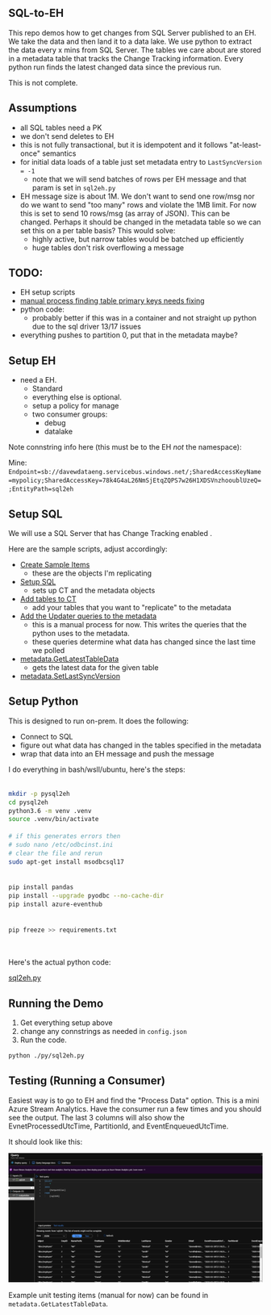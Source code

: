 ## SQL-to-EH

This repo demos how to get changes from SQL Server published to an EH.  We take the data and then land it to a data lake.  We use python to extract the data every x mins from SQL Server.  The tables we care about are stored in a metadata table that tracks the Change Tracking information.  Every python run finds the latest changed data since the previous run.  

This is not complete. 

## Assumptions

* all SQL tables need a PK
* we don't send deletes to EH
* this is not fully transactional, but it is idempotent and it follows "at-least-once" semantics
* for initial data loads of a table just set metadata entry to `LastSyncVersion = -1`
  * note that we will send batches of rows per EH message and that param is set in `sql2eh.py`
* EH message size is about 1M.  We don't want to send one row/msg nor do we want to send "too many" rows and violate the 1MB limit.  For now this is set to send 10 rows/msg (as array of JSON).  This can be changed.  Perhaps it should be changed in the metadata table so we can set this on a per table basis?  This would solve:
  * highly active, but narrow tables would be batched up efficiently
  * huge tables don't risk overflowing a message


## TODO:

* EH setup scripts
* [manual process finding table primary keys needs fixing](./sql/04-updater-queries.sql)
* python code:
  * probably better if this was in a container and not straight up python due to the sql driver 13/17 issues
* everything pushes to partition 0, put that in the metadata maybe?



## Setup EH

* need a EH.  
  * Standard
  * everything else is optional.  
  * setup a policy for manage
  * two consumer groups:
    * debug
    * datalake

Note connstring info here (this must be to the EH _not_ the namespace):

Mine:  
`Endpoint=sb://davewdataeng.servicebus.windows.net/;SharedAccessKeyName=mypolicy;SharedAccessKey=78k4G4aL26NmSjEtqZQPS7w26H1XDSVnzhooublUzeQ=;EntityPath=sql2eh`


## Setup SQL

We will use a SQL Server that has Change Tracking enabled .  

Here are the sample scripts, adjust accordingly:

* [Create Sample Items](./sql/01-sample.sql) 
  * these are the objects I'm replicating
* [Setup SQL](./sql/02-setup-sql.sql)
  * sets up CT and the metadata objects
* [Add tables to CT](./sql/03-add-tables.sql)
  * add your tables that you want to "replicate" to the metadata
* [Add the Updater queries to the metadata](./sql/04-updater-queries.sql)
  * this is a manual process for now.  This writes the queries that the python uses to the metadata.  
  * these queries determine what data has changed since the last time we polled
* [metadata.GetLatestTableData](metadata.GetLatestTableData.sql)
  * gets the latest data for the given table
* [metadata.SetLastSyncVersion](metadata.SetLastSyncVersion.sql)

## Setup Python

This is designed to run on-prem.  It does the following:
* Connect to SQL
* figure out what data has changed in the tables specified in the metadata
* wrap that data into an EH message and push the message

I do everything in bash/wsll/ubuntu, here's the steps:

```bash

mkdir -p pysql2eh
cd pysql2eh
python3.6 -m venv .venv
source .venv/bin/activate

# if this generates errors then 
# sudo nano /etc/odbcinst.ini
# clear the file and rerun
sudo apt-get install msodbcsql17


pip install pandas
pip install --upgrade pyodbc --no-cache-dir
pip install azure-eventhub


pip freeze >> requirements.txt




```

Here's the actual python code:    

[sql2eh.py](./py/sql2eh.py)


## Running the Demo

1. Get everything setup above
2. change any connstrings as needed in `config.json`
3. Run the code. 

```bash
python ./py/sql2eh.py

```

## Testing (Running a Consumer)

Easiest way is to go to EH and find the "Process Data" option.  This is a mini Azure Stream Analytics.  Have the consumer run a few times and you should see the output.  The last 3 columns will also show the EvnetProcessedUtcTime, PartitionId, and EventEnqueuedUtcTime.  

It should look like this:

![](./img/asa.png)


Example unit testing items (manual for now) can be found in `metadata.GetLatestTableData`.  
